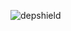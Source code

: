 ![depshield](https://14gxy2qgoj.execute-api.us-east-2.amazonaws.com/prod/badges/depshield-testing/test-project-2020041721/depshield.svg)
<!-- ![depshield](https://staging.depshield.sonatype.org/badges/depshield-testing/test-project-2020041721/depshield.svg) -->
